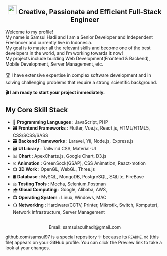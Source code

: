 <h2 align="center"><img src="https://media.giphy.com/media/hvRJCLFzcasrR4ia7z/giphy.gif" width="28"> Creative, Passionate and Efficient Full-Stack Engineer</h2>
<p>
<!--   <p>
    <img width="100%" src="https://github.com/perfectdev000/perfectdev000/blob/main/The-Full-Stack-Developer-Bundle-Learn-By-Building-40-Apps-22.jpg" />
  </p> -->
  <p>
  Welcome to my profile!<br>
  My name is Samsul Hadi and I am a Senior Developer and Independent Freelancer and currently live in Indonesia.<br>
  My goal is to master all the relevant skills and become one of the best developers in the world, and I’m working towards it now!<br>
  My projects include building Web Development(Frontend & Backend), Mobile Development, Server Management, etc.<br><br>
  🏆 I have extensive expertise in complex software development and in solving challenging problems that require a strong scientific background.</p>
</p>
<!-- <p align="center">
  <a href="https://github.com/samsul97"><img src="https://readme-typing-svg.herokuapp.com/?lines=Creative,%20Passionate%20and%20Efficient%20Full-Stack%20Software%20engineer;10+%2B%20years%20of%20hands-on%20experience;&center=true&width=800&height=45"></a>
</p> -->

<b> 🎬 I am ready to start your project immediately.</b>
## My Core Skill Stack
- 💽 <b>Programming Languages</b> : JavaScript, PHP
- 🗃 <b>Frontend Frameworks</b> : Flutter, Vue.js, React.js, HTML/HTML5, CSS/SCSS/SASS
- 🗃 <b>Backend Frameworks</b> : Laravel, Yii, Node.js, Express.js 
- 🗃 <b>UI Library</b> : Tailwind CSS, Material-UI
- 📊 <b>Chart</b> : ApexCharts.js, Google Chart, D3.js
- ⏲ <b>Animation</b> : GreenSock(GSAP), CSS Animation, React-motion
- 📺 <b>3D Work</b> : OpenGL, WebGL, Three.js
- 🛢 <b>Database</b> : MySQL, MongoDB, PostgreSQL, SQLite, FireBase
- ⚖ <b>Testing Tools</b> : Mocha, Selenium,Postman
- 🌧 <b>Gloud Computing</b> : Google, Alibaba, AWS,
- 📺 <b>Operating System</b> : Linux, Windows, MAC
- 📺 <b>Networking</b> : Hardware(CCTV, Printer, Mikrotik, Switch, Komputer), Network Infrastructure, Server Management 
<br><br>
  
</p>
</details>
<div align="center">
<!-- <h2>Connect with me<img src='https://raw.githubusercontent.com/ShahriarShafin/ShahriarShafin/main/Assets/handshake.gif' width="80px"></h2> -->
<p>
Email: samsulaculhadi@gmail.com<br/>
</p>
</div>



github.com/samsul97 is a special repository ✨ because its `README.md` (this file) appears on your GitHub profile.
You can click the Preview link to take a look at your changes.

